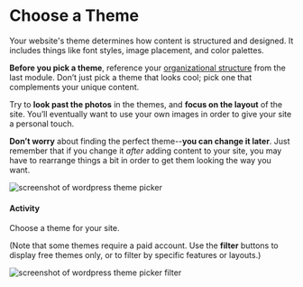 # Choose a Theme
Your website's theme determines how content is structured and designed. It includes things like font styles, image placement, and color palettes.

**Before you pick a theme**, reference your [organizational structure]({{site.baseurl}}modules/plan/organizing-content/) from the last module. Don’t just pick a theme that looks cool; pick one that complements your unique content.

Try to **look past the photos** in the themes, and **focus on the layout** of the site. You’ll eventually want to use your own images in order to give your site a personal touch.

**Don’t worry** about finding the perfect theme--**you can change it later**. Just remember that if you change it *after* adding content to your site, you may have to rearrange things a bit in order to get them looking the way you want.

<img src="{{site.baseurl}}/img/wordpress/Wordpress Themes.png" alt="screenshot of wordpress theme picker">

#### Activity
Choose a theme for your site.

(Note that some themes require a paid account. Use the **filter** buttons to display free themes only, or to filter by specific features or layouts.)

<img src="{{site.baseurl}}/img/wordpress/Wordpress Themes_Filter.png" alt="screenshot of wordpress theme picker filter">
